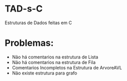 # TAD-s-C
Estruturas de Dados feitas em C

<h1> Problemas: </h1>
 <ul>
  <li>Não há comentarios na estrutura de Lista</li>
  <li>Não há comentarios na estrutura de Fila</li>
  <li>Comentarios Incompletos na Estrutura de ArvoreAVL</li>
  <li>Não existe estrutura para grafo</li>
</ul> 
